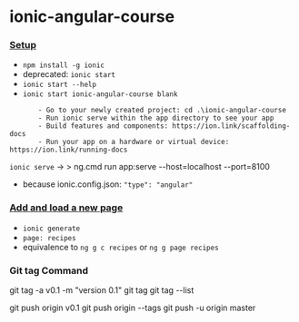 # ionic-angular-course

### [Setup](https://www.udemy.com/course/ionic-2-the-practical-guide-to-building-ios-android-apps/learn/lecture/13727692#questions)
- `npm install -g ionic`
- deprecated: `ionic start`
- `ionic start --help`
- `ionic start ionic-angular-course blank`
```
       - Go to your newly created project: cd .\ionic-angular-course
       - Run ionic serve within the app directory to see your app
       - Build features and components: https://ion.link/scaffolding-docs
       - Run your app on a hardware or virtual device: https://ion.link/running-docs
```

`ionic serve` -> > ng.cmd run app:serve --host=localhost --port=8100
 - because ionic.config.json: `"type": "angular"`

 ### [Add and load a new page](https://www.udemy.com/course/ionic-2-the-practical-guide-to-building-ios-android-apps/learn/lecture/13727706#questions)
 - `ionic generate`
 - `page: recipes` 
 - equivalence to `ng g c recipes` or `ng g page recipes`


### Git tag Command 
 git tag -a v0.1 -m "version 0.1"
 git tag
 git tag --list

 git push origin v0.1
 git push origin --tags
 git push -u origin master